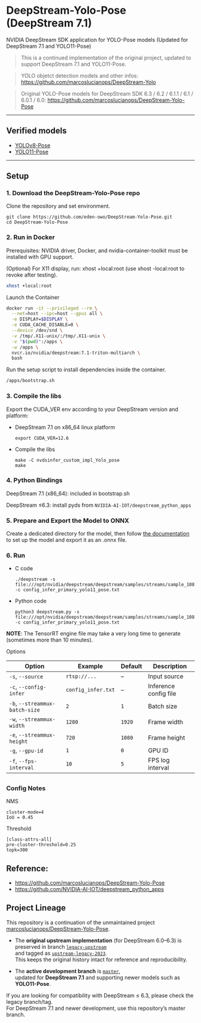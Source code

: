 # DeepStream-Yolo-Pose (DeepStream 7.1)

NVIDIA DeepStream SDK application for YOLO-Pose models (Updated for DeepStream 7.1 and YOLO11-Pose)


> This is a continued implementation of the original project, updated to support DeepStream 7.1 and YOLO11-Pose.

> YOLO objetct detection models and other infos: https://github.com/marcoslucianops/DeepStream-Yolo

> Original YOLO-Pose models for DeepStream SDK 6.3 / 6.2 / 6.1.1 / 6.1 / 6.0.1 / 6.0: https://github.com/marcoslucianops/DeepStream-Yolo-Pose

---

## Verified models

* [YOLOv8-Pose](https://github.com/ultralytics/ultralytics)
* [YOLO11-Pose](https://github.com/ultralytics/ultralytics)

---

## Setup

### 1. Download the DeepStream-Yolo-Pose repo

Clone the repository and set environment.

```
git clone https://github.com/eden-owo/DeepStream-Yolo-Pose.git
cd DeepStream-Yolo-Pose
```

### 2. Run in Docker
Prerequisites: NVIDIA driver, Docker, and nvidia-container-toolkit must be installed with GPU support.

(Optional) For X11 display, run: xhost +local:root (use xhost -local:root to revoke after testing).
```bash
xhost +local:root
```

Launch the Container
```bash
docker run -it --privileged --rm \
  --net=host --ipc=host --gpus all \
  -e DISPLAY=$DISPLAY \
  -e CUDA_CACHE_DISABLE=0 \
  --device /dev/snd \
  -v /tmp/.X11-unix/:/tmp/.X11-unix \
  -v "$(pwd)":/apps \
  -w /apps \
  nvcr.io/nvidia/deepstream:7.1-triton-multiarch \
  bash
```

Run the setup script to install dependencies inside the container.

```bash
/apps/bootstrap.sh
```

### 3. Compile the libs

Export the CUDA_VER env according to your DeepStream version and platform:

* DeepStream 7.1 on x86_64 linux platform

  ```
  export CUDA_VER=12.6
  ```

* Compile the libs

  ```
  make -C nvdsinfer_custom_impl_Yolo_pose
  make
  ```

### 4. Python Bindings

  DeepStream 7.1 (x86_64): included in bootstrap.sh

  DeepStream ≤6.3: install pyds from  `NVIDIA-AI-IOT/deepstream_python_apps` 


### 5. Prepare and Export the Model to ONNX

Create a dedicated directory for the model, then follow [the documentation](./docs/) to set up the model and export it as an .onnx file.


### 6. Run

* C code

  ```
  ./deepstream -s file:///opt/nvidia/deepstream/deepstream/samples/streams/sample_1080p_h264.mp4 -c config_infer_primary_yolo11_pose.txt
  ```

* Python code

  ```
  python3 deepstream.py -s file:///opt/nvidia/deepstream/deepstream/samples/streams/sample_1080p_h264.mp4 -c config_infer_primary_yolo11_pose.txt
  ```

**NOTE**: The TensorRT engine file may take a very long time to generate (sometimes more than 10 minutes).

Options

| Option | Example | Default | Description |
|--------|---------|---------|-------------|
| `-s`, `--source` | `rtsp://...` | – | Input source |
| `-c`, `--config-infer` | `config_infer.txt` | – | Inference config file |
| `-b`, `--streammux-batch-size` | `2` | `1` | Batch size |
| `-w`, `--streammux-width` | `1280` | `1920` | Frame width |
| `-e`, `--streammux-height` | `720` | `1080` | Frame height |
| `-g`, `--gpu-id` | `1` | `0` | GPU ID |
| `-f`, `--fps-interval` | `10` | `5` | FPS log interval |

##

### Config Notes

NMS
```
cluster-mode=4
IoU = 0.45
```

Threshold
```
[class-attrs-all]
pre-cluster-threshold=0.25
topk=300
```

## Reference: 
* https://github.com/marcoslucianops/DeepStream-Yolo-Pose
* https://github.com/NVIDIA-AI-IOT/deepstream_python_apps

## Project Lineage

This repository is a continuation of the unmaintained project  
[marcoslucianops/DeepStream-Yolo-Pose](https://github.com/marcoslucianops/DeepStream-Yolo-Pose).

- The **original upstream implementation** (for DeepStream 6.0–6.3) is preserved in branch [`legacy-upstream`](https://github.com/eden-owo/DeepStream-Yolo-Pose/tree/legacy-upstream)  
  and tagged as [`upstream-legacy-2023`](https://github.com/eden-owo/DeepStream-Yolo-Pose/releases/tag/upstream-legacy-2023).  
  This keeps the original history intact for reference and reproducibility.

- The **active development branch** is [`master`](https://github.com/eden-owo/DeepStream-Yolo-Pose/tree/master),  
  updated for **DeepStream 7.1** and supporting newer models such as **YOLO11-Pose**.

If you are looking for compatibility with DeepStream ≤ 6.3, please check the legacy branch/tag.  
For DeepStream 7.1 and newer development, use this repository’s master branch.
